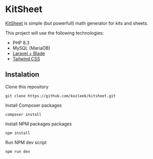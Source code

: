 # KitSheet

[KitSheet](https://www.kitsheet.cz) is simple (but powerfull) math generator for kits and sheets.

This project will use the following technologies:

- PHP 8.3
- MySQL (MariaDB)
- [Laravel + Blade](https://laravel.com)
- [Tailwind CSS](https://tailwindcss.com)

## Instalation

Clone this repository

``git clone https://github.com/kozleek/kitsheet.git``

Install Composer packages

``composer install``

Install NPM packages packages

``npm install``

Run NPM dev script

``npm run dev``
